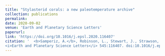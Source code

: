 ```yaml
---
title: "Stylasterid corals: a new paleotemperature archive"
collection: publications
permalink: 
date: 2020-09-02
venue: 'Earth and Planetary Science Letters'
paperurl: 
link: 'https://doi.org/10.1016/j.epsl.2020.116407'
citation: '  <b>Samperiz, A.</b>, Robinson, L., Stewart, J., Strawson, I., Leng, M., Rosenheim, B., Ciscato, E., Hendry, K., Santodomingo, N. 2020.  
<i>Earth and Planetary Science Letters</i> 545:116407. doi:10.1016/j.epsl.2020.116407'
---
```

